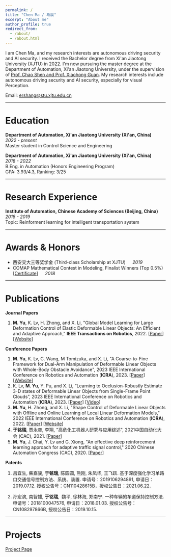 ```yaml
---
permalink: /
title: "Chen Ma / 马晨"
excerpt: "About me"
author_profile: true
redirect_from: 
  - /about/
  - /about.html
---
```


I am Chen Ma, and my research interests are autonomous driving security and AI security. I received the Bachelor degree from Xi'an Jiaotong University (XJTU) in 2022. I'm now pursuing the master degree at the Department of Automation, Xi'an Jiaotong University, under the supervision of [Prof. Chao Shen and Prof. Xiaohong Guan](https://sites.google.com/view/homepageoflixiang/home). My research interests include autonomous driving security and AI security, especially for visual Perception.

Email: [ershang@stu.xjtu.edu.cn](mailto:ershang@stu.xjtu.edu.cn)  

***

Education
======
**Department of Automation, Xi'an Jiaotong University (Xi'an, China)** &emsp; *2022 - present*  
Master student in Control Science and Engineering  

**Department of Automation, Xi'an Jiaotong University (Xi'an, China)**  &emsp;  *2018 - 2022*  
B.Eng. in Automation (Honors Engineering Program)  
GPA: 3.93/4.3, Ranking: 3/25

***

Research Experience
======
**Institute of Automation, Chinese Academy of Sciences (Beijing, China)** &emsp; *2018 - 2019*  
Topic: Reinforment learning for intelligent transportation system


***

Awards & Honors
======
* 西安交大三等奖学金 (Third-class Scholarship at XJTU) &emsp; *2019*  
* COMAP Mathematical Contest in Modeling, Finalist Winners (Top 0.5%) [[Certificate](https://mingrui-yu.github.io/files/mcm_certificate.pdf)] &emsp; *2018*  

***

Publications
======

**Journal Papers**
1. **M. Yu**, K. Lv, H. Zhong, and X. Li, "Global Model Learning for Large Deformation Control of Elastic Deformable Linear Objects: An Efficient and Adaptive Approach," **IEEE Transactions on Robotics**, 2022. [[Paper](https://arxiv.org/abs/2205.04004)] [[Website](https://mingrui-yu.github.io/shape_control_DLO_2/)]

**Conference Papers**

1. **M. Yu**, K. Lv, C. Wang, M Tomizuka, and X. Li, "A Coarse-to-Fine Framework for Dual-Arm Manipulation of Deformable Linear Objects with Whole-Body Obstacle Avoidance", 2023 IEEE International Conference on Robotics and Automation (**ICRA**), 2023. [[Paper](https://arxiv.org/abs/2209.11145)] [[Website](https://mingrui-yu.github.io/DLO_planning)]
2. K. Lv, **M. Yu**, Y. Pu, and X. Li, “Learning to Occlusion-Robustly Estimate 3-D states of Deformable Linear Objects from Single-Frame Point Clouds”, 2023 IEEE International Conference on Robotics and Automation (**ICRA**), 2023. [[Paper](https://arxiv.org/abs/2210.01433)] [[Video](https://mingrui-yu.github.io/videos/ICRA23_DLO_perception_video.mp4)]
3. **M. Yu**, H. Zhong, and X. Li, "Shape Control of Deformable Linear Objects with Offline and Online Learning of Local Linear Deformation Models," 2022 IEEE International Conference on Robotics and Automation (**ICRA**), 2022. [[Paper](https://arxiv.org/abs/2109.11091)] [[Website](https://mingrui-yu.github.io/shape_control_DLO/)]
4. **于铭瑞**, 贾永奕, 李翔, "高危化工机器人研究与应用综述", 2021中国自动化大会 (CAC), 2021. [[Paper](https://kns.cnki.net/kcms/detail/detail.aspx?dbcode=CPFD&dbname=CPFDTEMP&filename=ZGZN202110001016&uniplatform=NZKPT&v=yTXq56-lHUDzP6r70Wst4lVFGnfv4CHYCDrmjizd_DZaM8yOR4dOTxj5IYdffmtQS2VgAE2EQ9Y%3d)]
5. **M. Yu**, J. Chai, Y. Lv and G. Xiong, "An effective deep reinforcement learning approach for adaptive traffic signal control," 2020 Chinese Automation Congress (CAC), 2020. [[Paper](https://doi.org/10.1109/CAC51589.2020.9327396)]

**Patents**
1. 吕宜生, 柴嘉骏, **于铭瑞**, 陈圆圆, 熊刚, 朱凤华, 王飞跃. 基于深度强化学习单路口交通信号控制方法、系统、装置. 申请号：2019106294891, 申请日：2019.07.12. 授权公告号：CN110428615B，授权公告日：2021.06.22.

1. 孙宏滨, 南智雄, **于铭瑞**, 魏平, 徐林海, 郑南宁. 一种车辆的车道保持控制方法. 申请号：2018100047576, 申请日：2018.01.03. 授权公告号：CN108297866B, 授权公告日：2019.10.15.

***

Projects
======
[Project Page](https://mingrui-yu.github.io/projects)



